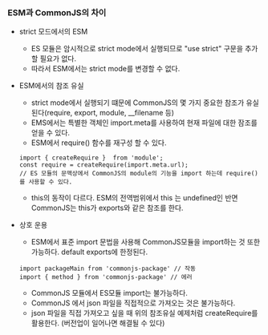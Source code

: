 ### ESM과 CommonJS의 차이

* strict 모드에서의 ESM
    - ES 모듈은 암시적으로 strict mode에서 실행되므로 "use strict" 구문을 추가할 필요가 없다.
    - 따라서 ESM에서는 strict mode를 변경할 수 없다.

* ESM에서의 참조 유실
    - strict mode에서 실행되기 떄문에 CommonJS의 몇 가지 중요한 참조가 유실된다(require, export, module, __filename 등)
    - EMS에서는 특별한 객체인 import.meta를 사용하여 현재 파일에 대한 잠조를 얻을 수 있다.
    - ESM에서 require() 함수를 재구성 할 수 있다.
    ```ecmascript 6
    import { createRequire }  from 'module';
    const require = createRequire(import.meta.url);
    // ES 모듈의 문맥상에서 CommonJS의 module의 기능을 import 하는데 require()를 사용할 수 있다. 
    ```
    - this의 동작이 다르다. ESM의 전역범위에서 this 는 undefined인 반면 CommonJS는 this가 exports와 같은 참조를 한다.
* 상호 운용
    - ESM에서 표준 import 문법을 사용해 CommonJS모듈을 import하는 것 또한 가능하다. default exports에 한정된다.
    ```ecmascript 6
    import packageMain from 'commonjs-package' // 작동
    import { method } from 'commonjs-package' // 에러
    ```
    - CommonJS 모듈에서 ES모듈 import는 불가능하다.
    - CommonJS 에서 json 파일을 직접적으로 가져오는 것은 불가능하다.
    - json 파일을 직접 가져오고 싶을 때 위의 참조유실 예제처럼 createRequire를 활용한다. (버전업이 일어나면 해결될 수 있다)

